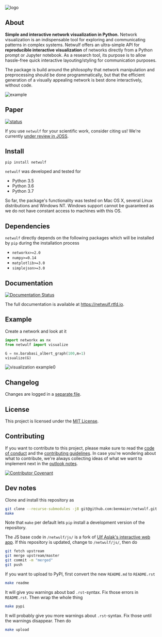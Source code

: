 
![logo](https://github.com/benmaier/netwulf/raw/master/img/logo_small.png)

## About

**Simple and interactive network visualization in Python.** Network visualization is an indispensable tool for exploring and communicating patterns in complex systems. Netwulf offers an ultra-simple API for **reproducible interactive visualization** of networks directly from a Python prompt or Jupyter notebook. As a research tool, its purpose is to allow hassle-free quick interactive layouting/styling for communication purposes.

The package is build around the philosophy that network manipulation and preprocessing should be done programmatically, but that the efficient generation of a visually appealing network is best done interactively, without code.

![example](https://github.com/benmaier/netwulf/raw/master/img/simple_example.gif)

## Paper

[![status](http://joss.theoj.org/papers/3a22c963a45dbddc8501a4b5ef4b2bf6/status.svg)](http://joss.theoj.org/papers/3a22c963a45dbddc8501a4b5ef4b2bf6)

If you use `netwulf` for your scientific work, consider citing us! We're currently [under review in JOSS](https://github.com/openjournals/joss-reviews/issues/1425).

## Install

    pip install netwulf

`netwulf` was developed and tested for 

* Python 3.5
* Python 3.6
* Python 3.7

So far, the package's functionality was tested on Mac OS X, several Linux distributions and Windows NT. Windows support cannot be guaranteed as we do not have constant access to machines with this OS.

## Dependencies

`netwulf` directly depends on the following packages which will be installed by `pip` during the installation process

* `networkx>=2.0`
* `numpy>=0.14`
* `matplotlib>=3.0`
* `simplejson>=3.0`

## Documentation

[![Documentation Status](https://readthedocs.org/projects/netwulf/badge/?version=latest)](https://netwulf.readthedocs.io/en/latest/?badge=latest)

The full documentation is available at https://netwulf.rtfd.io.

## Example

Create a network and look at it

```python
import networkx as nx
from netwulf import visualize

G = nx.barabasi_albert_graph(100,m=1)
visualize(G)
```

![visualization example0](https://github.com/benmaier/netwulf/raw/master/img/BA_1.png)

## Changelog

Changes are logged in a [separate file](https://github.com/benmaier/netwulf/blob/master/CHANGELOG.md).

## License

This project is licensed under the [MIT License](https://github.com/benmaier/netwulf/blob/master/LICENSE).

## Contributing

If you want to contribute to this project, please make sure to read the [code of conduct](https://github.com/benmaier/netwulf/blob/master/CODE_OF_CONDUCT.md) and the [contributing guidelines](https://github.com/benmaier/netwulf/blob/master/CONTRIBUTING.md). In case you're wondering about what to contribute, we're always collecting ideas of what we want to implement next in the [outlook notes](https://github.com/benmaier/netwulf/blob/master/OUTLOOK.md).

[![Contributor Covenant](https://img.shields.io/badge/Contributor%20Covenant-v1.4%20adopted-ff69b4.svg)](code-of-conduct.md)

## Dev notes

Clone and install this repository as 

```bash
git clone --recurse-submodules -j8 git@github.com:benmaier/netwulf.git
make
```

Note that `make` per default lets `pip` install a development version of the repository.

The JS base code in `/netwulf/js/` is a fork of [Ulf Aslak's interactive web app](https://github.com/ulfaslak/network_styling_with_d3). If this repository is updated, change to `/netwulf/js/`, then do

```bash
git fetch upstream
git merge upstream/master
git commit -m "merged"
git push
```

If you want to upload to PyPI, first convert the new `README.md` to `README.rst`

```bash
make readme
```

It will give you warnings about bad `.rst`-syntax. Fix those errors in `README.rst`. Then wrap the whole thing 

```bash
make pypi
```

It will probably give you more warnings about `.rst`-syntax. Fix those until the warnings disappear. Then do

```bash
make upload
```
